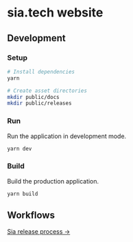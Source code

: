 # sia.tech website

## Development

### Setup

```sh
# Install dependencies
yarn

# Create asset directories
mkdir public/docs
mkdir public/releases
```

### Run

Run the application in development mode.

```sh
yarn dev
```

### Build

Build the production application.

```sh
yarn build
```

## Workflows

[Sia release process →](https://www.notion.so/siafoundation/Web-6de3b72ac13e44a989bdffb72fce8996#bd5cb0ab038d4b35a49d4433dd6af614)
